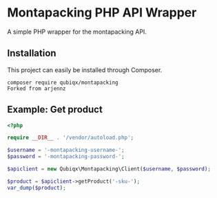 Montapacking PHP API Wrapper
=========================

A simple PHP wrapper for the montapacking API.

## Installation

This project can easily be installed through Composer.

```
composer require qubiqx/montapacking
Forked from arjennz
```

## Example: Get product

```php
<?php

require __DIR__ . '/vendor/autoload.php';

$username = '-montapacking-username-';
$password = '-montapacking-password-';

$apiclient = new Qubiqx\Montapacking\Client($username, $password);

$product = $apiclient->getProduct('-sku-');
var_dump($product);
```
